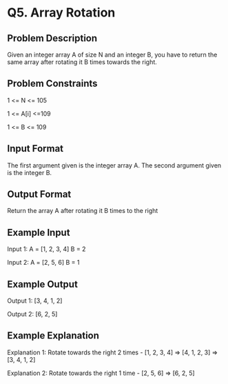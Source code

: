 # Q5. Array Rotation

## Problem Description
Given an integer array A of size N and an integer B, you have to return the same array after rotating it B times towards the right.


## Problem Constraints
1 <= N <= 105

1 <= A[i] <=109

1 <= B <= 109


## Input Format
The first argument given is the integer array A.
The second argument given is the integer B.


## Output Format
Return the array A after rotating it B times to the right


## Example Input
Input 1:
A = [1, 2, 3, 4]
B = 2

Input 2:
A = [2, 5, 6]
B = 1


## Example Output
Output 1:
[3, 4, 1, 2]

Output 2:
[6, 2, 5]


## Example Explanation
Explanation 1:
Rotate towards the right 2 times - [1, 2, 3, 4] => [4, 1, 2, 3] => [3, 4, 1, 2]

Explanation 2:
Rotate towards the right 1 time - [2, 5, 6] => [6, 2, 5]
